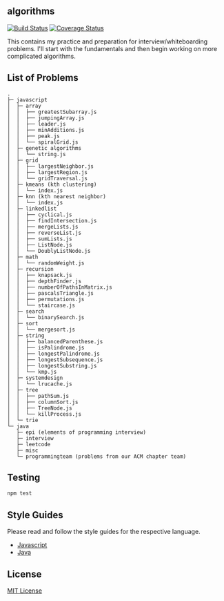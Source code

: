 ## algorithms
  
[![Build Status](https://travis-ci.org/vinnyoodles/algorithms.svg?branch=master)](https://travis-ci.org/vinnyoodles/algorithms)
[![Coverage Status](https://coveralls.io/repos/github/vinnyoodles/algorithms/badge.svg?branch=master)](https://coveralls.io/github/vinnyoodles/algorithms?branch=master)

This contains my practice and preparation for interview/whiteboarding problems. I'll start with the fundamentals and then begin working on more complicated algorithms.

## List of Problems
```
.
├─ javascript
│  ├─ array
│  │  ├── greatestSubarray.js
│  │  ├── jumpingArray.js
│  │  ├── leader.js
│  │  ├── minAdditions.js
│  │  ├── peak.js
│  │  └── spiralGrid.js
│  ├─ genetic algorithms
│  │  └── string.js
│  ├─ grid
│  │  ├── largestNeighbor.js
│  │  ├── largestRegion.js
│  │  └── gridTraversal.js
│  ├─ kmeans (kth clustering)
│  │  └── index.js
│  ├─ knn (kth nearest neighbor)
│  │  └── index.js
│  ├─ linkedlist
│  │  ├── cyclical.js
│  │  ├── findIntersection.js
│  │  ├── mergeLists.js
│  │  ├── reverseList.js
│  │  ├── sumLists.js
│  │  ├── ListNode.js
│  │  └── DoublyListNode.js
│  ├─ math
│  │  └── randomWeight.js
│  ├─ recursion
│  │  ├── knapsack.js
│  │  ├── depthFinder.js
│  │  ├── numberOfPathsInMatrix.js
│  │  ├── pascalsTriangle.js
│  │  ├── permutations.js
│  │  └── staircase.js
│  ├─ search
│  │  └── binarySearch.js
│  ├─ sort
│  │  └── mergesort.js
│  ├─ string
│  │  ├── balancedParenthese.js
│  │  ├── isPalindrome.js
│  │  ├── longestPalindrome.js
│  │  ├── longestSubsequence.js
│  │  ├── longestSubstring.js
│  │  └── kmp.js
│  ├─ systemdesign
│  │  └── lrucache.js
│  ├─ tree
│  │  ├── pathSum.js
│  │  ├── columnSort.js
│  │  ├── TreeNode.js
│  │  └── killProcess.js
│  └─ trie
└─ java
   ├─ epi (elements of programming interview)
   ├─ interview
   ├─ leetcode
   ├─ misc
   └─ programmingteam (problems from our ACM chapter team)
```

## Testing

```javascript
npm test
```

## Style Guides

Please read and follow the style guides for the respective language.
- [Javascript](https://github.com/airbnb/javascript)
- [Java](https://google.github.io/styleguide/javaguide.html)

## License
[MIT License](https://github.com/vinnyoodles/algorithms/blob/master/LICENSE)
